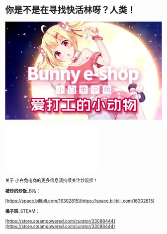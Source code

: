 # **你是不是在寻找快活林呀？人类！**

![](https://raw.githubusercontent.com/BunnyEshop-workshop/BunnyEshop-workshop.github.io/main/a5d681a53cd20b2f3b4a38de6000731e9f3872e0.jpg%40518w.webp)

<iframe src="//player.bilibili.com/player.html?aid=591062994&bvid=BV1Yq4y1d7BW&cid=424874163&page=1" scrolling="no" border="0" frameborder="no" framespacing="0" allowfullscreen="true"> </iframe>

关于 小白兔电商的更多信息请持续关注炒饭捏！

**被炒的炒饭**_B站：

[https://space.bilibili.com/16302815](https://space.bilibili.com/16302815)

**橘子班**_STEAM：

[https://store.steampowered.com/curator/33088444](https://store.steampowered.com/curator/33088444)

